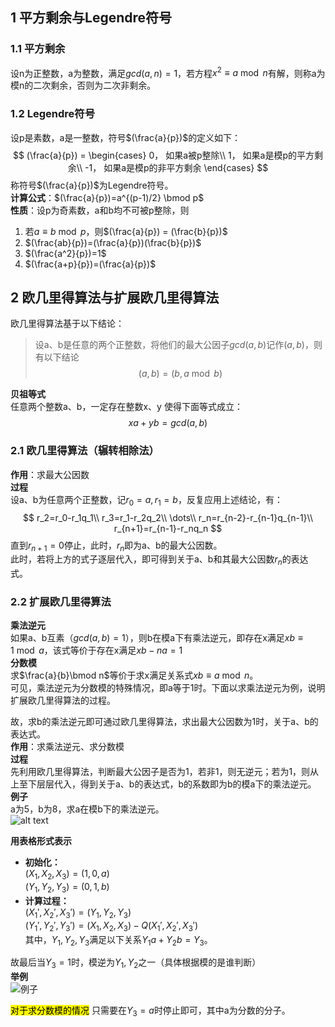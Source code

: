 ## 1 **平方剩余与Legendre符号**
### 1.1 平方剩余
设n为正整数，a为整数，满足$gcd(a,n)=1$，若方程$x^2\equiv a \bmod n$有解，则称a为模n的二次剩余，否则为二次非剩余。  
### 1.2 Legendre符号
设p是素数，a是一整数，符号$(\frac{a}{p})$的定义如下：  
$$ (\frac{a}{p}) = 
\begin{cases}
0， 如果a被p整除\\
1， 如果a是模p的平方剩余\\
-1， 如果a是模p的非平方剩余
\end{cases}
$$
称符号$(\frac{a}{p})$为Legendre符号。  
**计算公式**：$(\frac{a}{p})=a^{(p-1)/2} \bmod p$  
**性质**：设p为奇素数，a和b均不可被p整除，则  
1. 若$a\equiv b \bmod p$，则$(\frac{a}{p}) = (\frac{b}{p})$  
2. $(\frac{ab}{p})=(\frac{a}{p})(\frac{b}{p})$  
3. $(\frac{a^2}{p})=1$
4. $(\frac{a+p}{p})=(\frac{a}{p})$

## 2 欧几里得算法与扩展欧几里得算法
欧几里得算法基于以下结论：  
> 设a、b是任意的两个正整数，将他们的最大公因子$gcd(a,b)$记作$(a,b)$，则有以下结论$$(a,b)=(b, a\bmod b)$$

**贝祖等式**  
任意两个整数a、b，一定存在整数x、y 使得下面等式成立：$$xa+yb = gcd(a,b)$$  

### 2.1 **欧几里得算法（辗转相除法）**  
**作用**：求最大公因数  
**过程**\
设a、b为任意两个正整数，记$r_0=a,r_1=b$，反复应用上述结论，有：  
$$
r_2=r_0-r_1q_1\\
r_3=r_1-r_2q_2\\
\dots\\
r_n=r_{n-2}-r_{n-1}q_{n-1}\\
r_{n+1}=r_{n-1}-r_nq_n
$$
直到$r_{n+1}=0$停止，此时，$r_n$即为a、b的最大公因数。  
此时，若将上方的式子逐层代入，即可得到关于a、b和其最大公因数$r_n$的表达式。  

### 2.2 **扩展欧几里得算法**  
**乘法逆元**  
如果a、b互素（$gcd(a,b)=1$），则b在模a下有乘法逆元，即存在x满足$xb\equiv 1\bmod a$，该式等价于存在x满足$xb-na=1$  
**分数模**  
求$\frac{a}{b}\bmod n$等价于求x满足关系式$xb\equiv a\bmod n$。  
可见，乘法逆元为分数模的特殊情况，即a等于1时。下面以求乘法逆元为例，说明扩展欧几里得算法的过程。

故，求b的乘法逆元即可通过欧几里得算法，求出最大公因数为1时，关于a、b的表达式。  
**作用**：求乘法逆元、求分数模  
**过程**  
先利用欧几里得算法，判断最大公因子是否为1，若非1，则无逆元；若为1，则从上至下层层代入，得到关于a、b的表达式，b的系数即为b的模a下的乘法逆元。  
**例子**  
a为5，b为8，求a在模b下的乘法逆元。  
![alt text](Capture_20240629_124311.jpg)  

**用表格形式表示**  
- **初始化：**  
$(X_1, X_2, X_3)=(1, 0, a)$   
$(Y_1, Y_2, Y_3)=(0, 1, b)$  
- **计算过程：**  
$(X_1', X_2', X_3')=(Y_1, Y_2, Y_3)$  
$(Y_1', Y_2', Y_3')=(X_1, X_2, X_3)-Q(X_1', X_2', X_3')$  
其中，$Y_1, Y_2, Y_3$满足以下关系$Y_1a+Y_2b=Y_3$。  

故最后当$Y_3=1$时，模逆为$Y_1, Y_2$之一（具体根据模的是谁判断）  
**举例**   
![例子](image-3.png)  

<mark>对于求分数模的情况</mark>
只需要在$Y_3=a$时停止即可，其中a为分数的分子。